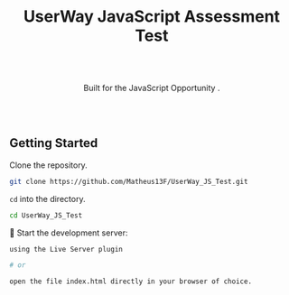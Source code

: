 <h1 align="center">
	UserWay JavaScript Assessment Test
</h1>
<br>
<br>

<p align="center"> Built for the JavaScript Opportunity .</p>

<br>
<br>

## Getting Started

Clone the repository.

```sh
git clone https://github.com/Matheus13F/UserWay_JS_Test.git
```

`cd` into the directory.

```sh
cd UserWay_JS_Test
```

🚀 Start the development server:

```sh
using the Live Server plugin

# or

open the file index.html directly in your browser of choice.
```